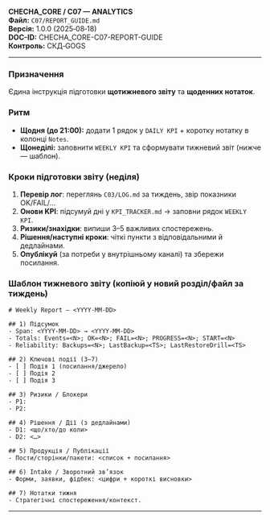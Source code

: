 **CHECHA_CORE / C07 — ANALYTICS**  
**Файл:** `C07/REPORT_GUIDE.md`  
**Версія:** 1.0.0 (2025‑08‑18)  
**DOC-ID:** CHECHA_CORE-C07-REPORT-GUIDE  
**Контроль:** СКД‑GOGS  
<!-- С.Ч. | DAO‑GOGS -->
---

### Призначення
Єдина інструкція підготовки **щотижневого звіту** та **щоденних нотаток**.

### Ритм
- **Щодня (до 21:00):** додати 1 рядок у `DAILY KPI` + коротку нотатку в колонці `Notes`.
- **Щонеділі:** заповнити `WEEKLY KPI` та сформувати тижневий звіт (нижче — шаблон).

### Кроки підготовки звіту (неділя)
1. **Перевір лог**: переглянь `C03/LOG.md` за тиждень, звір показники OK/FAIL/…
2. **Онови KPI**: підсумуй дні у `KPI_TRACKER.md` → заповни рядок `WEEKLY KPI`.
3. **Ризики/знахідки**: випиши 3–5 важливих спостережень.
4. **Рішення/наступні кроки**: чіткі пункти з відповідальними й дедлайнами.
5. **Опублікуй** (за потреби у внутрішньому каналі) та збережи посилання.

### Шаблон тижневого звіту (копіюй у новий розділ/файл за тиждень)
```
# Weekly Report — <YYYY‑MM‑DD>

## 1) Підсумок
- Span: <YYYY‑MM‑DD> → <YYYY‑MM‑DD>
- Totals: Events=<N>; OK=<N>; FAIL=<N>; PROGRESS=<N>; START=<N>
- Reliability: Backups=<N>; LastBackup=<TS>; LastRestoreDrill=<TS>

## 2) Ключові події (3–7)
- [ ] Подія 1 (посилання/джерело)
- [ ] Подія 2
- [ ] Подія 3

## 3) Ризики / Блокери
- Р1:
- Р2:

## 4) Рішення / Дії (з дедлайнами)
- D1: <що/хто/до коли>
- D2: <…>

## 5) Продукція / Публікації
- Пости/сторінки/пакети: <список + посилання>

## 6) Intake / Зворотний зв’язок
- Форми, заявки, фідбек: <цифри + короткі висновки>

## 7) Нотатки тижня
- Стратегічні спостереження/контекст.
```

---
